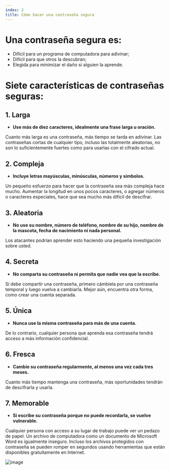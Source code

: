 ```yaml
---
index: 2
title: Cómo hacer una contraseña segura
---
```

# Una contraseña segura es:

*   Difícil para un programa de computadora para adivinar;
*   Difícil para que otros la descubran;
*   Elegida para minimizar el daño si alguien la aprende.

# Siete características de contraseñas seguras:

## 1. Larga

* **Use más de diez caracteres, idealmente una frase larga u oración.**

Cuanto más larga es una contraseña, más tiempo se tarda en adivinar. Las contraseñas cortas de cualquier tipo, incluso las totalmente aleatorias, no son lo suficientemente fuertes como para usarlas con el cifrado actual.

## 2. Compleja

*   **Incluye letras mayúsculas, minúsculas, números y símbolos.**

Un pequeño esfuerzo para hacer que la contraseña sea más compleja hace mucho. Aumentar la longitud en unos pocos caracteres, o agregar números o caracteres especiales, hace que sea mucho más difícil de descifrar.

## 3. Aleatoria

*   **No use su nombre, número de teléfono, nombre de su hijo, nombre de la mascota, fecha de nacimiento ni nada personal.**

Los atacantes podrían aprender esto haciendo una pequeña investigación sobre usted.

## 4. Secreta

*   **No comparta su contraseña ni permita que nadie vea que la escribe.**

Si debe compartir una contraseña, primero cámbiela por una contraseña temporal y luego vuelva a cambiarla. Mejor aún, encuentra otra forma, como crear una cuenta separada.

## 5. Única

*   **Nunca use la misma contraseña para más de una cuenta.**

De lo contrario, cualquier persona que aprenda esa contraseña tendrá acceso a más información confidencial.

## 6. Fresca

*   **Cambie su contraseña regularmente, al menos una vez cada tres meses.**

Cuanto más tiempo mantenga una contraseña, más oportunidades tendrán de descifrarla y usarla.

## 7. Memorable

*   **Si escribe su contraseña porque no puede recordarla, se vuelve vulnerable.**

Cualquier persona con acceso a su lugar de trabajo puede ver un pedazo de papel. Un archivo de computadora como un documento de Microsoft Word es igualmente inseguro. Incluso los archivos protegidos con contraseña se pueden romper en segundos usando herramientas que están disponibles gratuitamente en Internet.

![image](password2.png)
